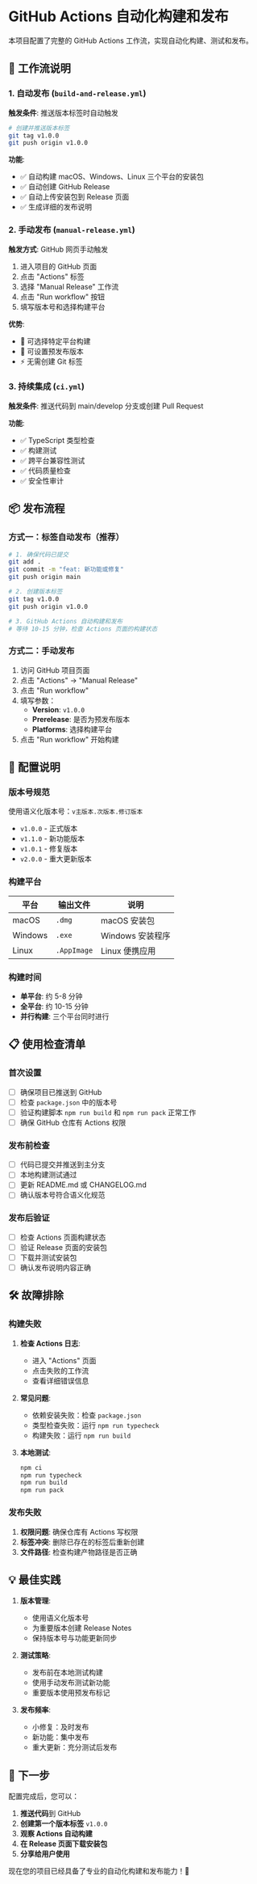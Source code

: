 # GitHub Actions 自动化构建和发布

本项目配置了完整的 GitHub Actions 工作流，实现自动化构建、测试和发布。

## 🚀 工作流说明

### 1. 自动发布 (`build-and-release.yml`)

**触发条件**: 推送版本标签时自动触发

```bash
# 创建并推送版本标签
git tag v1.0.0
git push origin v1.0.0
```

**功能**:
- ✅ 自动构建 macOS、Windows、Linux 三个平台的安装包
- ✅ 自动创建 GitHub Release
- ✅ 自动上传安装包到 Release 页面
- ✅ 生成详细的发布说明

### 2. 手动发布 (`manual-release.yml`)

**触发方式**: GitHub 网页手动触发

1. 进入项目的 GitHub 页面
2. 点击 "Actions" 标签
3. 选择 "Manual Release" 工作流
4. 点击 "Run workflow" 按钮
5. 填写版本号和选择构建平台

**优势**:
- 🎯 可选择特定平台构建
- 🔧 可设置预发布版本
- ⚡ 无需创建 Git 标签

### 3. 持续集成 (`ci.yml`)

**触发条件**: 推送代码到 main/develop 分支或创建 Pull Request

**功能**:
- ✅ TypeScript 类型检查
- ✅ 构建测试
- ✅ 跨平台兼容性测试
- ✅ 代码质量检查
- ✅ 安全性审计

## 📦 发布流程

### 方式一：标签自动发布（推荐）

```bash
# 1. 确保代码已提交
git add .
git commit -m "feat: 新功能或修复"
git push origin main

# 2. 创建版本标签
git tag v1.0.0
git push origin v1.0.0

# 3. GitHub Actions 自动构建和发布
# 等待 10-15 分钟，检查 Actions 页面的构建状态
```

### 方式二：手动发布

1. 访问 GitHub 项目页面
2. 点击 "Actions" → "Manual Release"
3. 点击 "Run workflow"
4. 填写参数：
   - **Version**: `v1.0.0`
   - **Prerelease**: 是否为预发布版本
   - **Platforms**: 选择构建平台
5. 点击 "Run workflow" 开始构建

## 🔧 配置说明

### 版本号规范

使用语义化版本号：`v主版本.次版本.修订版本`

- `v1.0.0` - 正式版本
- `v1.1.0` - 新功能版本
- `v1.0.1` - 修复版本
- `v2.0.0` - 重大更新版本

### 构建平台

| 平台 | 输出文件 | 说明 |
|------|----------|------|
| macOS | `.dmg` | macOS 安装包 |
| Windows | `.exe` | Windows 安装程序 |
| Linux | `.AppImage` | Linux 便携应用 |

### 构建时间

- **单平台**: 约 5-8 分钟
- **全平台**: 约 10-15 分钟
- **并行构建**: 三个平台同时进行

## 📋 使用检查清单

### 首次设置

- [ ] 确保项目已推送到 GitHub
- [ ] 检查 `package.json` 中的版本号
- [ ] 验证构建脚本 `npm run build` 和 `npm run pack` 正常工作
- [ ] 确保 GitHub 仓库有 Actions 权限

### 发布前检查

- [ ] 代码已提交并推送到主分支
- [ ] 本地构建测试通过
- [ ] 更新 README.md 或 CHANGELOG.md
- [ ] 确认版本号符合语义化规范

### 发布后验证

- [ ] 检查 Actions 页面构建状态
- [ ] 验证 Release 页面的安装包
- [ ] 下载并测试安装包
- [ ] 确认发布说明内容正确

## 🛠️ 故障排除

### 构建失败

1. **检查 Actions 日志**:
   - 进入 "Actions" 页面
   - 点击失败的工作流
   - 查看详细错误信息

2. **常见问题**:
   - 依赖安装失败：检查 `package.json`
   - 类型检查失败：运行 `npm run typecheck`
   - 构建失败：运行 `npm run build`

3. **本地测试**:
   ```bash
   npm ci
   npm run typecheck
   npm run build
   npm run pack
   ```

### 发布失败

1. **权限问题**: 确保仓库有 Actions 写权限
2. **标签冲突**: 删除已存在的标签后重新创建
3. **文件路径**: 检查构建产物路径是否正确

## 💡 最佳实践

1. **版本管理**:
   - 使用语义化版本号
   - 为重要版本创建 Release Notes
   - 保持版本号与功能更新同步

2. **测试策略**:
   - 发布前在本地测试构建
   - 使用手动发布测试新功能
   - 重要版本使用预发布标记

3. **发布频率**:
   - 小修复：及时发布
   - 新功能：集中发布
   - 重大更新：充分测试后发布

## 🎯 下一步

配置完成后，您可以：

1. **推送代码**到 GitHub
2. **创建第一个版本标签** `v1.0.0`
3. **观察 Actions 自动构建**
4. **在 Release 页面下载安装包**
5. **分享给用户使用**

现在您的项目已经具备了专业的自动化构建和发布能力！🎉